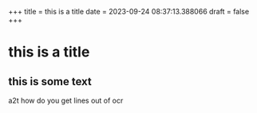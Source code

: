+++
title = this is a title
date = 2023-09-24 08:37:13.388066
draft = false
+++

# this is a title
## this is some text

a2t how do you get lines out of ocr
